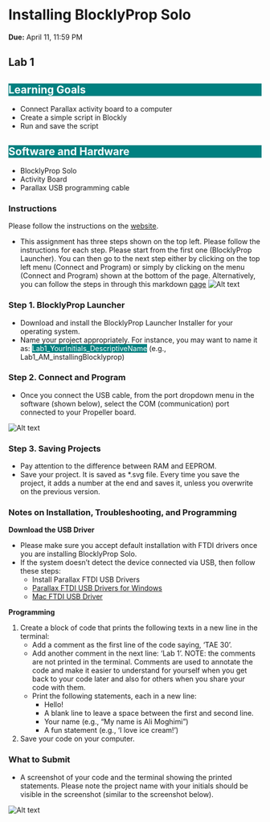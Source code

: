 # Installing BlocklyProp Solo
**Due:** April 11, 11:59 PM

## Lab 1

<h2 style="background-color: #008080; color: white;">Learning Goals</h2>

<ul>
    <li>Connect Parallax activity board to a computer</li>
    <li>Create a simple script in Blockly</li>
    <li>Run and save the script</li>
</ul>

<h2 style="background-color: #008080; color: white;">Software and Hardware</h2>

<ul>
    <li>BlocklyProp Solo</li>
    <li>Activity Board</li>
    <li>Parallax USB programming cable</li>
</ul>

### Instructions
Please follow the instructions on the [website](https://learn.parallax.com/tutorials/language/blocklyprop/getting-started-blocklyprop-solo).
- This assignment has three steps shown on the top left. Please follow the instructions for each step. Please start from the first one (BlocklyProp Launcher). You can then go to the next step either by clicking on the top left menu (Connect and Program) or simply by clicking on the menu (Connect and Program) shown at the bottom of the page.
Alternatively, you can follow the steps in through this markdown [page](blocklyprop.md)
![Alt text](../../images/book/learning-modules/lab1_pic1.png)

### Step 1. BlocklyProp Launcher
- Download and install the BlocklyProp Launcher Installer for your operating system.
- Name your project appropriately. For instance, you may want to name it as: <span style="background-color: #008080; color: white;">Lab1_YourInitials_DescriptiveName</span>
(e.g., Lab1_AM_installingBlocklyprop)

### Step 2. Connect and Program
- Once you connect the USB cable, from the port dropdown menu in the software (shown below), select the COM (communication) port connected to your Propeller board.

![Alt text](../../images/book/learning-modules/lab1_pic2.png)

### Step 3. Saving Projects
- Pay attention to the difference between RAM and EEPROM.
- Save your project. It is saved as *.svg file. Every time you save the project, it adds a number at the end and saves it, unless you overwrite on the previous version.

### Notes on Installation, Troubleshooting, and Programming
**Download the USB Driver**
- Please make sure you accept default installation with FTDI drivers once you are installing BlocklyProp Solo.
- If the system doesn’t detect the device connected via USB, then follow these steps:
  - Install Parallax FTDI USB Drivers
  - [Parallax FTDI USB Drivers for Windows](https://www.parallax.com/package/parallax-ftdi-usb-drivers-for-windows/)
  - [Mac FTDI USB Driver](https://www.parallax.com/package/mac-ftdi-usb-driver/)

**Programming**
1. Create a block of code that prints the following texts in a new line in the terminal:
   - Add a comment as the first line of the code saying, ‘TAE 30’.
   - Add another comment in the next line: ‘Lab 1’.
     NOTE: the comments are not printed in the terminal. Comments are used to annotate the code and make it easier to understand for yourself when you get back to your code later and also for others when you share your code with them.
   - Print the following statements, each in a new line:
     - Hello!
     - A blank line to leave a space between the first and second line.
     - Your name (e.g., “My name is Ali Moghimi”)
     - A fun statement (e.g., ‘I love ice cream!’)
2. Save your code on your computer.

### What to Submit
- A screenshot of your code and the terminal showing the printed statements. Please note the project name with your initials should be visible in the screenshot (similar to the screenshot below).


![Alt text](../../images/book/learning-modules/lab1_pic3.png)
